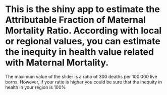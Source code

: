 # This is the shiny app to estimate the Attributable Fraction of Maternal Mortality Ratio. According with local or regional values, you can estimate the inequity in health value related with Maternal Mortality. 

The maximum value of the slider is a ratio of 300 deaths per 100.000 live borns. However, if your ratio is higher you could be sure that the inequity in health in your region is 100%


